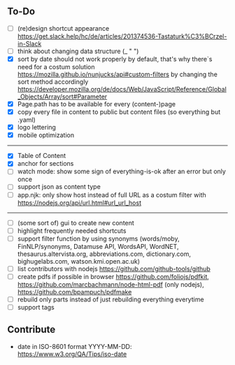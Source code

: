 ## To-Do

- [ ] (re)design shortcut appearance  https://get.slack.help/hc/de/articles/201374536-Tastaturk%C3%BCrzel-in-Slack
- [ ] think about changing data structure (_ " ")
- [x] sort by date should not work properly by default, that's why there`s need for a costum solution https://mozilla.github.io/nunjucks/api#custom-filters
by changing the sort method accordingly https://developer.mozilla.org/de/docs/Web/JavaScript/Reference/Global_Objects/Array/sort#Parameter
- [x] Page.path has to be available for every (content-)page
- [x] copy every file in content to public but content files (so everything but .yaml) 
- [x] logo lettering
- [x] mobile optimization

---
 
- [x] Table of Content
- [x] anchor for sections
- [ ] watch mode: show some sign of everything-is-ok after an error but only once
- [ ] support json as content type
- [ ] app.njk: only show host instead of full URL as a costum filter with https://nodejs.org/api/url.html#url_url_host

---

- [ ] (some sort of) gui to create new content
- [ ] highlight frequently needed shortcuts
- [ ] support filter function by using synonyms (words/moby, FinNLP/synonyms, Datamuse API, WordsAPI, WordNET, thesaurus.altervista.org, abbreviations.com, dictionary.com, bighugelabs.com, watson.kmi.open.ac.uk)
- [ ] list contributors with nodejs https://github.com/github-tools/github
- [ ] create pdfs if possible in browser https://github.com/foliojs/pdfkit, https://github.com/marcbachmann/node-html-pdf (only nodejs), https://github.com/bpampuch/pdfmake
- [ ] rebuild only parts instead of just rebuilding everything everytime
- [ ] support tags

## Contribute
- date in ISO-8601 format YYYY-MM-DD: https://www.w3.org/QA/Tips/iso-date 